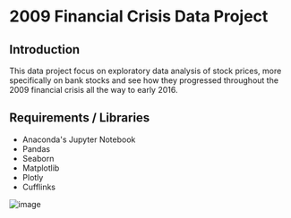 # 2009 Financial Crisis Data Project

## Introduction

This data project focus on exploratory data analysis of stock prices, more specifically on bank stocks and see how they progressed throughout the 2009 financial crisis all the way to early 2016. 

## Requirements / Libraries
* Anaconda's Jupyter Notebook
* Pandas 
* Seaborn
* Matplotlib
* Plotly
* Cufflinks

![image](https://user-images.githubusercontent.com/52802728/128573920-b2adf93d-9d12-467c-a4b9-7d3ed31786e2.png)

